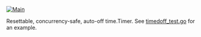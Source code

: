 [![Main](https://github.com/flowerinthenight/timedoff/actions/workflows/main.yml/badge.svg)](https://github.com/flowerinthenight/timedoff/actions/workflows/main.yml)

Resettable, concurrency-safe, auto-off time.Timer. See [timedoff_test.go](./timedoff_test.go) for an example.
